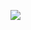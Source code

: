 ![](https://media.giphy.com/media/v1.Y2lkPTc5MGI3NjExempqdDI1Mmw2NTBxaHhleWtlZGxua2hzbnUzamhldjIxcm11MzFybSZlcD12MV9pbnRlcm5hbF9naWZfYnlfaWQmY3Q9Zw/netEDT7A95oV0fVm9e/giphy.gif)
